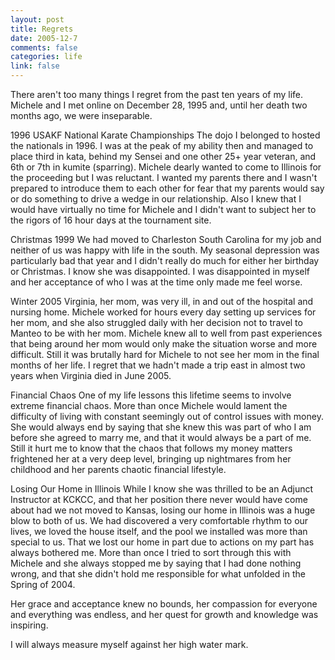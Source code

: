 ```yaml
--- 
layout: post
title: Regrets
date: 2005-12-7
comments: false
categories: life
link: false
---
```

There aren't too many things I regret from the past ten years of my life. Michele and I met online on December 28, 1995 and, until her death two months ago, we were inseparable.

1996 USAKF National Karate Championships
The dojo I belonged to hosted the nationals in 1996. I was at the peak of my ability then and managed to place third in kata, behind my Sensei and one other 25+ year veteran, and 6th or 7th in kumite (sparring). Michele dearly wanted to come to Illinois for the proceeding but I was reluctant. I wanted my parents there and I wasn't prepared to introduce them to each other for fear that my parents would say or do something to drive a wedge in our relationship. Also I knew that I would have virtually no time for Michele and I didn't want to subject her to the rigors of 16 hour days at the tournament site.

Christmas 1999
We had moved to Charleston South Carolina for my job and neither of us was happy with life in the south. My seasonal depression was particularly bad that year and I didn't really do much for either her birthday or Christmas. I know she was disappointed. I was disappointed in myself and her acceptance of who I was at the time only made me feel worse.

Winter 2005
Virginia, her mom, was very ill, in and out of the hospital and nursing home. Michele worked for hours every day setting up services for her mom, and she also struggled daily with her decision not to travel to Manteo to be with her mom. Michele knew all to well from past experiences that being around her mom would only make the situation worse and more difficult. Still it was brutally hard for Michele to not see her mom in the final months of her life. I regret that we hadn't made a trip east in almost two years when Virginia died in June 2005.

Financial Chaos
One of my life lessons this lifetime seems to involve extreme financial chaos. More than once Michele would lament the difficulty of living with constant seemingly out of control issues with money. She would always end by saying that she knew this was part of who I am before she agreed to marry me, and that it would always be a part of me. Still it hurt me to know that the chaos that follows my money matters frightened her at a very deep level, bringing up nightmares from her childhood and her parents chaotic financial lifestyle.

Losing Our Home in Illinois
While I know she was thrilled to be an Adjunct Instructor at KCKCC, and that her position there never would have come about had we not moved to Kansas, losing our home in Illinois was a huge blow to both of us. We had discovered a very comfortable rhythm to our lives, we loved the house itself, and the pool we installed was more than special to us. That we lost our home in part due to actions on my part has always bothered me. More than once I tried to sort through this with Michele and she always stopped me by saying that I had done nothing wrong, and that she didn't hold me responsible for what unfolded in the Spring of 2004.

Her grace and acceptance knew no bounds, her compassion for everyone and everything was endless, and her quest for growth and knowledge was inspiring.

I will always measure myself against her high water mark.
